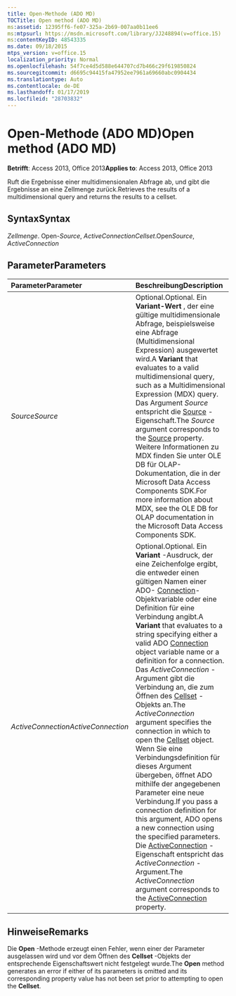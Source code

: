 ```yaml
---
title: Open-Methode (ADO MD)
TOCTitle: Open method (ADO MD)
ms:assetid: 12395ff6-fe07-325a-2b69-007aa0b11ee6
ms:mtpsurl: https://msdn.microsoft.com/library/JJ248894(v=office.15)
ms:contentKeyID: 48543335
ms.date: 09/18/2015
mtps_version: v=office.15
localization_priority: Normal
ms.openlocfilehash: 54f7ce4d5d588e644707cd7b466c29f619850824
ms.sourcegitcommit: d6695c94415fa47952ee7961a69660abc0904434
ms.translationtype: Auto
ms.contentlocale: de-DE
ms.lasthandoff: 01/17/2019
ms.locfileid: "28703832"
---
```

# <a name="open-method-ado-md"></a><span data-ttu-id="afe1e-102">Open-Methode (ADO MD)</span><span class="sxs-lookup"><span data-stu-id="afe1e-102">Open method (ADO MD)</span></span>

<span data-ttu-id="afe1e-103">**Betrifft**: Access 2013, Office 2013</span><span class="sxs-lookup"><span data-stu-id="afe1e-103">**Applies to**: Access 2013, Office 2013</span></span>

<span data-ttu-id="afe1e-104">Ruft die Ergebnisse einer multidimensionalen Abfrage ab, und gibt die Ergebnisse an eine Zellmenge zurück.</span><span class="sxs-lookup"><span data-stu-id="afe1e-104">Retrieves the results of a multidimensional query and returns the results to a cellset.</span></span>

## <a name="syntax"></a><span data-ttu-id="afe1e-105">Syntax</span><span class="sxs-lookup"><span data-stu-id="afe1e-105">Syntax</span></span>

<span data-ttu-id="afe1e-106">*Zellmenge*. Open-*Source*, *ActiveConnection*</span><span class="sxs-lookup"><span data-stu-id="afe1e-106">*Cellset*.Open*Source*, *ActiveConnection*</span></span>

## <a name="parameters"></a><span data-ttu-id="afe1e-107">Parameter</span><span class="sxs-lookup"><span data-stu-id="afe1e-107">Parameters</span></span>

|<span data-ttu-id="afe1e-108">Parameter</span><span class="sxs-lookup"><span data-stu-id="afe1e-108">Parameter</span></span>|<span data-ttu-id="afe1e-109">Beschreibung</span><span class="sxs-lookup"><span data-stu-id="afe1e-109">Description</span></span>|
|:--------|:----------|
|<span data-ttu-id="afe1e-110">*Source*</span><span class="sxs-lookup"><span data-stu-id="afe1e-110">*Source*</span></span> |<span data-ttu-id="afe1e-111">Optional.</span><span class="sxs-lookup"><span data-stu-id="afe1e-111">Optional.</span></span> <span data-ttu-id="afe1e-112">Ein **Variant-Wert** , der eine gültige multidimensionale Abfrage, beispielsweise eine Abfrage (Multidimensional Expression) ausgewertet wird.</span><span class="sxs-lookup"><span data-stu-id="afe1e-112">A **Variant** that evaluates to a valid multidimensional query, such as a Multidimensional Expression (MDX) query.</span></span> <span data-ttu-id="afe1e-113">Das Argument *Source* entspricht die [Source](source-property-ado-md.md) -Eigenschaft.</span><span class="sxs-lookup"><span data-stu-id="afe1e-113">The *Source* argument corresponds to the [Source](source-property-ado-md.md) property.</span></span> <span data-ttu-id="afe1e-114">Weitere Informationen zu MDX finden Sie unter OLE DB für OLAP-Dokumentation, die in der Microsoft Data Access Components SDK.</span><span class="sxs-lookup"><span data-stu-id="afe1e-114">For more information about MDX, see the OLE DB for OLAP documentation in the Microsoft Data Access Components SDK.</span></span>|
|<span data-ttu-id="afe1e-115">*ActiveConnection*</span><span class="sxs-lookup"><span data-stu-id="afe1e-115">*ActiveConnection*</span></span> |<span data-ttu-id="afe1e-116">Optional.</span><span class="sxs-lookup"><span data-stu-id="afe1e-116">Optional.</span></span> <span data-ttu-id="afe1e-117">Ein **Variant** -Ausdruck, der eine Zeichenfolge ergibt, die entweder einen gültigen Namen einer ADO- [Connection](connection-object-ado.md)-Objektvariable oder eine Definition für eine Verbindung angibt.</span><span class="sxs-lookup"><span data-stu-id="afe1e-117">A **Variant** that evaluates to a string specifying either a valid ADO [Connection](connection-object-ado.md) object variable name or a definition for a connection.</span></span> <span data-ttu-id="afe1e-118">Das *ActiveConnection* -Argument gibt die Verbindung an, die zum Öffnen des [Cellset](cellset-object-ado-md.md) -Objekts an.</span><span class="sxs-lookup"><span data-stu-id="afe1e-118">The *ActiveConnection* argument specifies the connection in which to open the [Cellset](cellset-object-ado-md.md) object.</span></span> <span data-ttu-id="afe1e-119">Wenn Sie eine Verbindungsdefinition für dieses Argument übergeben, öffnet ADO mithilfe der angegebenen Parameter eine neue Verbindung.</span><span class="sxs-lookup"><span data-stu-id="afe1e-119">If you pass a connection definition for this argument, ADO opens a new connection using the specified parameters.</span></span> <span data-ttu-id="afe1e-120">Die [ActiveConnection](activeconnection-property-ado-md.md) -Eigenschaft entspricht das *ActiveConnection* -Argument.</span><span class="sxs-lookup"><span data-stu-id="afe1e-120">The *ActiveConnection* argument corresponds to the [ActiveConnection](activeconnection-property-ado-md.md) property.</span></span>|

## <a name="remarks"></a><span data-ttu-id="afe1e-121">Hinweise</span><span class="sxs-lookup"><span data-stu-id="afe1e-121">Remarks</span></span>

<span data-ttu-id="afe1e-122">Die **Open** -Methode erzeugt einen Fehler, wenn einer der Parameter ausgelassen wird und vor dem Öffnen des **Cellset** -Objekts der entsprechende Eigenschaftswert nicht festgelegt wurde.</span><span class="sxs-lookup"><span data-stu-id="afe1e-122">The **Open** method generates an error if either of its parameters is omitted and its corresponding property value has not been set prior to attempting to open the **Cellset**.</span></span>

